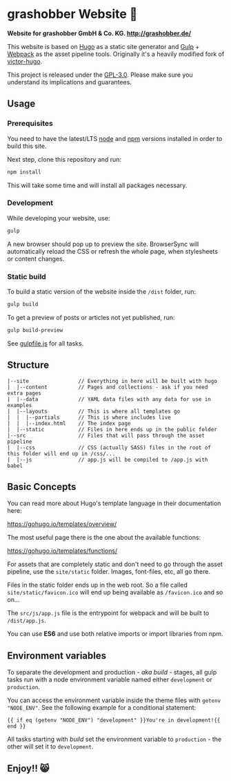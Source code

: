 # grashobber Website 🌱

**Website for grashobber GmbH & Co. KG. http://grashobber.de/**

This website is based on [Hugo](https://gohugo.io/) as a static site generator and [Gulp](https://gulpjs.com/) + [Webpack](https://webpack.js.org/) as the asset pipeline tools. Originally it's a heavily modified fork of [victor-hugo](https://github.com/netlify/victor-hugo).

This project is released under the [GPL-3.0](LICENSE). Please make sure you understand its implications and guarantees.

## Usage

### Prerequisites

You need to have the latest/LTS [node](https://nodejs.org/en/download/) and [npm](https://www.npmjs.com/get-npm) versions installed in order to build this site.

Next step, clone this repository and run:

```bash
npm install
```

This will take some time and will install all packages necessary.

### Development

While developing your website, use:

```bash
gulp
```

A new browser should pop up to preview the site. BrowserSync will automatically reload the CSS or refresh the whole page, when stylesheets or content changes.

### Static build

To build a static version of the website inside the `/dist` folder, run:

```bash
gulp build
```

To get a preview of posts or articles not yet published, run:

```bash
gulp build-preview
```

See [gulpfile.js](gulpfile.js) for all tasks.

## Structure

```
|--site                // Everything in here will be built with hugo
|  |--content          // Pages and collections - ask if you need extra pages
|  |--data             // YAML data files with any data for use in examples
|  |--layouts          // This is where all templates go
|  |  |--partials      // This is where includes live
|  |  |--index.html    // The index page
|  |--static           // Files in here ends up in the public folder
|--src                 // Files that will pass through the asset pipeline
|  |--css              // CSS (actually SASS) files in the root of this folder will end up in /css/...
|  |--js               // app.js will be compiled to /app.js with babel
```

## Basic Concepts

You can read more about Hugo's template language in their documentation here:

https://gohugo.io/templates/overview/

The most useful page there is the one about the available functions:

https://gohugo.io/templates/functions/

For assets that are completely static and don't need to go through the asset pipeline,
use the `site/static` folder. Images, font-files, etc, all go there.

Files in the static folder ends up in the web root. So a file called `site/static/favicon.ico`
will end up being available as `/favicon.ico` and so on...

The `src/js/app.js` file is the entrypoint for webpack and will be built to `/dist/app.js`.

You can use **ES6** and use both relative imports or import libraries from npm.

## Environment variables

To separate the development and production *- aka build -* stages, all gulp tasks run with a node environment variable named either `development` or `production`.

You can access the environment variable inside the theme files with `getenv "NODE_ENV"`. See the following example for a conditional statement:

    {{ if eq (getenv "NODE_ENV") "development" }}You're in development!{{ end }}

All tasks starting with *build* set the environment variable to `production` - the other will set it to `development`.


## Enjoy!! 😸

